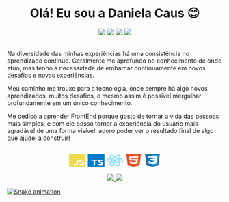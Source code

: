 <h1 align="center"> Olá! Eu sou a Daniela Caus 😊 </h1>
<div align="center">
  <a href="https://instagram.com/danicaus" target="_blank"><img src="https://img.shields.io/badge/-Instagram-%23E4405F?style=for-the-badge&logo=instagram&logoColor=white" target="_blank"></a>
  <a href="https://www.twitter/danicaus" target="_blank"><img src="https://img.shields.io/badge/-Twitter-%230077B5?style=for-the-badge&logo=twitter&logoColor=white" target="_blank"></a> 
  <a href = "mailto:danicaus.br@gmail.com"><img src="https://img.shields.io/badge/-Gmail-%23333?style=for-the-badge&logo=gmail&logoColor=white" target="_blank"></a>
  <a href="https://www.linkedin.com/in/danielacaus/" target="_blank"><img src="https://img.shields.io/badge/-LinkedIn-%230077B5?style=for-the-badge&logo=linkedin&logoColor=white" target="_blank"></a>
</div>  
<br>
<p>Na diversidade das minhas experiências há uma consistência no aprendizado contínuo. Geralmente me aprofundo no conhecimento de onde atuo, mas tenho a necessidade de embarcar continuamente em novos desafios e novas experiências.

Meu caminho me trouxe para a tecnologia, onde sempre há algo novos aprendizados, muitos desafios, e mesmo assim é possível mergulhar profundamente em um único conhecimento.

Me dedico a aprender FrontEnd porque gosto de tornar a vida das pessoas mais simples, e com ele posso tornar a experiência do usuário mais agradável de uma forma visível: adoro poder ver o resultado final de algo que ajudei a construir!
</p>

##

<div align="center">
  <img align="center" alt="Danicaus-Js" height="30" width="40" src="https://raw.githubusercontent.com/devicons/devicon/master/icons/javascript/javascript-plain.svg">
  <img align="center" alt="Danicaus-Ts" height="30" width="40" src="https://raw.githubusercontent.com/devicons/devicon/master/icons/typescript/typescript-plain.svg">
  <img align="center" alt="Danicaus-React" height="30" width="40" src="https://raw.githubusercontent.com/devicons/devicon/master/icons/react/react-original.svg">
  <img align="center" alt="Danicaus-HTML" height="30" width="40" src="https://raw.githubusercontent.com/devicons/devicon/master/icons/html5/html5-original.svg">
  <img align="center" alt="Danicaus-CSS" height="30" width="40" src="https://raw.githubusercontent.com/devicons/devicon/master/icons/css3/css3-original.svg">
</div>

<br>
<div align="center">
  <a href="https://github.com/danicaus">
  <img height="180em" src="https://github-readme-stats.vercel.app/api?username=danicaus&show_icons=true&theme=omni&include_all_commits=true&count_private=true"/>
  <img height="180em" src="https://github-readme-stats.vercel.app/api/top-langs/?username=danicaus&layout=compact&langs_count=7&theme=omni"/>
</div> 
  
  ![Snake animation](https://github.com/danicaus/danicaus/blob/output/github-contribution-grid-snake.svg)

